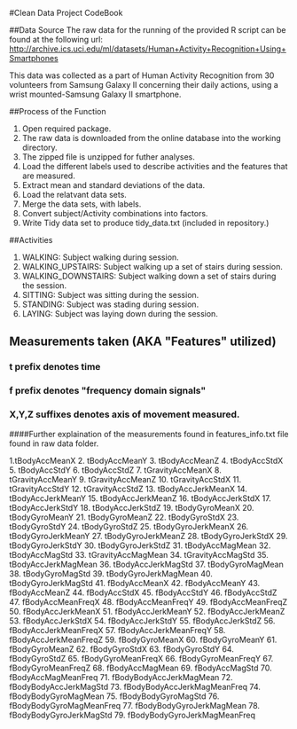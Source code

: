 #Clean Data Project CodeBook

##Data Source
The raw data for the running of the provided R script can be found at the following url: http://archive.ics.uci.edu/ml/datasets/Human+Activity+Recognition+Using+Smartphones

This data was collected as a part of Human Activity Recognition from 30 volunteers from Samsung Galaxy II concerning their daily actions, using a wrist mounted-Samsung Galaxy II smartphone.

##Process of the Function

1. Open required package.
2. The raw data is downloaded from the online database into the working directory.
3. The zipped file is unzipped for futher analyses.
4. Load the different labels used to describe activities and the features that are measured.
5. Extract mean and standard deviations of the data.
6. Load the relatvant data sets.
7. Merge the data sets, with labels.
8. Convert subject/Activity combinations into factors.
9. Write Tidy data set to produce tidy_data.txt (included in repository.)

##Activities
1. WALKING: Subject walking during session.
2. WALKING_UPSTAIRS: Subject walking up a set of stairs during session.
3. WALKING_DOWNSTAIRS: Subject walking down a set of stairs during the session.
4. SITTING: Subject was sitting during the session.
5. STANDING: Subject was stading during session.
6. LAYING: Subject was laying down during the session.

## Measurements taken (AKA "Features" utilized)
### t prefix denotes time
### f prefix denotes "frequency domain signals"
### X,Y,Z suffixes denotes axis of movement measured. 
####Further explaination of the measurements found in features_info.txt file found in raw data folder.


1.tBodyAccMeanX
2. tBodyAccMeanY 
3. tBodyAccMeanZ
4. tBodyAccStdX
5. tBodyAccStdY
6. tBodyAccStdZ
7. tGravityAccMeanX
8. tGravityAccMeanY
9. tGravityAccMeanZ
10. tGravityAccStdX
11. tGravityAccStdY
12. tGravityAccStdZ
13. tBodyAccJerkMeanX
14. tBodyAccJerkMeanY
15. tBodyAccJerkMeanZ
16. tBodyAccJerkStdX
17. tBodyAccJerkStdY
18. tBodyAccJerkStdZ
19. tBodyGyroMeanX
20. tBodyGyroMeanY
21. tBodyGyroMeanZ
22. tBodyGyroStdX
23. tBodyGyroStdY
24. tBodyGyroStdZ
25. tBodyGyroJerkMeanX
26. tBodyGyroJerkMeanY
27. tBodyGyroJerkMeanZ
28. tBodyGyroJerkStdX
29. tBodyGyroJerkStdY
30. tBodyGyroJerkStdZ
31. tBodyAccMagMean
32. tBodyAccMagStd
33. tGravityAccMagMean
34. tGravityAccMagStd
35. tBodyAccJerkMagMean
36. tBodyAccJerkMagStd
37. tBodyGyroMagMean
38. tBodyGyroMagStd
39. tBodyGyroJerkMagMean
40. tBodyGyroJerkMagStd
41. fBodyAccMeanX
42. fBodyAccMeanY
43. fBodyAccMeanZ
44. fBodyAccStdX
45. fBodyAccStdY
46. fBodyAccStdZ
47. fBodyAccMeanFreqX
48. fBodyAccMeanFreqY
49. fBodyAccMeanFreqZ
50. fBodyAccJerkMeanX
51. fBodyAccJerkMeanY
52. fBodyAccJerkMeanZ
53. fBodyAccJerkStdX
54. fBodyAccJerkStdY
55. fBodyAccJerkStdZ
56. fBodyAccJerkMeanFreqX
57. fBodyAccJerkMeanFreqY
58. fBodyAccJerkMeanFreqZ
59. fBodyGyroMeanX
60. fBodyGyroMeanY
61. fBodyGyroMeanZ
62. fBodyGyroStdX
63. fBodyGyroStdY
64. fBodyGyroStdZ
65. fBodyGyroMeanFreqX
66. fBodyGyroMeanFreqY
67. fBodyGyroMeanFreqZ
68. fBodyAccMagMean
69. fBodyAccMagStd
70. fBodyAccMagMeanFreq
71. fBodyBodyAccJerkMagMean
72. fBodyBodyAccJerkMagStd
73. fBodyBodyAccJerkMagMeanFreq
74. fBodyBodyGyroMagMean
75. fBodyBodyGyroMagStd
76. fBodyBodyGyroMagMeanFreq
77. fBodyBodyGyroJerkMagMean
78. fBodyBodyGyroJerkMagStd
79. fBodyBodyGyroJerkMagMeanFreq
